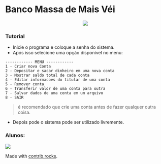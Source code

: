 # Banco Massa de Mais Véi

<div style="text-align:center">
<img src=" https://captadores.org.br/wp-content/uploads/2016/05/bancos.png"/>
</div>

### Tutorial

- Inicie o programa e coloque a senha do sistema.
- Após isso selecione uma opção disponível no menu:

```
------------ MENU ------------
1 - Criar nova Conta
2 - Depositar e sacar dinheiro em uma nova conta
3 - Mostrar saldo total de cada conta
4 - Editar informacoes do titular de uma conta
5 - Remover conta
6 - Transferir valor de uma conta para outra
7 - Salvar dados de uma conta em um arquivo
8 - SAIR
```

> é recomendado que crie uma conta antes de fazer qualquer outra coisa.

- Depois pode o sistema pode ser utilizado livremente.

### Alunos:

<a href="https://github.com/hugo-loiola/Projeto-Final/graphs/contributors">
  <img src="https://contrib.rocks/image?repo=hugo-loiola/Projeto-Final" />
</a>

Made with [contrib.rocks](https://contrib.rocks).
